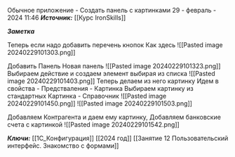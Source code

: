 
Обычное приложение - Создать панель с картинками
 29 - февраль - 2024  11:46 
***Источник:***  [[Курс IronSkills]] 

***Заметка*** 


Теперь если надо добавить перечень кнопок
Как здесь
![[Pasted image 20240229101303.png]]

Добавить Панель
Новая панель
![[Pasted image 20240229101323.png]]
Выбираем действие и создаем элемент выбирая из списка
![[Pasted image 20240229101403.png]]
Теперь делаем из него картинку
Идем в свойства - Предстваления - Картинка
Выбираем картинку из стандартных
Картинка - Справочник
![[Pasted image 20240229101450.png]]
![[Pasted image 20240229101503.png]]

  Добавляем Контрагента и даем ему картинку, Добавляем банковские счета с картинкой
  ![[Pasted image 20240229101542.png]]

***Ключи:*** [[1С_Конфигурация]] [[2024 год]]  [[Занятие 12 Пользовательский интерфейс. Знакомство с формами]]
